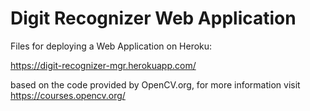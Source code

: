 # Digit Recognizer Web Application

Files for deploying a Web Application on Heroku:

https://digit-recognizer-mgr.herokuapp.com/

based on the code provided by OpenCV.org, for more information visit https://courses.opencv.org/
